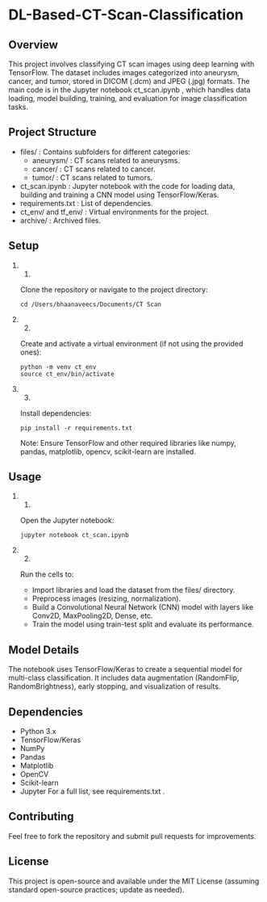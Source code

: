 # DL-Based-CT-Scan-Classification
## Overview
This project involves classifying CT scan images using deep learning with TensorFlow. The dataset includes images categorized into aneurysm, cancer, and tumor, stored in DICOM (.dcm) and JPEG (.jpg) formats. The main code is in the Jupyter notebook ct_scan.ipynb , which handles data loading, model building, training, and evaluation for image classification tasks.

## Project Structure
- files/ : Contains subfolders for different categories:
  - aneurysm/ : CT scans related to aneurysms.
  - cancer/ : CT scans related to cancer.
  - tumor/ : CT scans related to tumors.
- ct_scan.ipynb : Jupyter notebook with the code for loading data, building and training a CNN model using TensorFlow/Keras.
- requirements.txt : List of dependencies.
- ct_env/ and tf_env/ : Virtual environments for the project.
- archive/ : Archived files.
## Setup
1. 1.
   Clone the repository or navigate to the project directory:
   
   ```
   cd /Users/bhaanaveecs/Documents/CT Scan
   ```
2. 2.
   Create and activate a virtual environment (if not using the provided ones):
   
   ```
   python -m venv ct_env
   source ct_env/bin/activate
   ```
3. 3.
   Install dependencies:
   
   ```
   pip install -r requirements.txt
   ```
   Note: Ensure TensorFlow and other required libraries like numpy, pandas, matplotlib, opencv, scikit-learn are installed.
## Usage
1. 1.
   Open the Jupyter notebook:
   
   ```
   jupyter notebook ct_scan.ipynb
   ```
2. 2.
   Run the cells to:
   
   - Import libraries and load the dataset from the files/ directory.
   - Preprocess images (resizing, normalization).
   - Build a Convolutional Neural Network (CNN) model with layers like Conv2D, MaxPooling2D, Dense, etc.
   - Train the model using train-test split and evaluate its performance.
## Model Details
The notebook uses TensorFlow/Keras to create a sequential model for multi-class classification. It includes data augmentation (RandomFlip, RandomBrightness), early stopping, and visualization of results.

## Dependencies
- Python 3.x
- TensorFlow/Keras
- NumPy
- Pandas
- Matplotlib
- OpenCV
- Scikit-learn
- Jupyter
For a full list, see requirements.txt .

## Contributing
Feel free to fork the repository and submit pull requests for improvements.

## License
This project is open-source and available under the MIT License (assuming standard open-source practices; update as needed).
